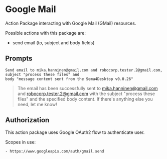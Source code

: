 # Google Mail

Action Package interacting with Google Mail (GMail) resources.

Possible actions with this package are:

- send email (to, subject and body fields)

## Prompts

```
Send email to mika.hanninen@gmail.com and robocorp.tester.2@gmail.com, subject "process these files" and
body "message content sent from the Sema4Desktop v0.0.26"
```

> The email has been successfully sent to mika.hanninen@gmail.com and robocorp.tester.2@gmail.com with the
> subject "process these files" and the specified body content. If there's anything else you need, let me know!

## Authorization

This action package uses Google OAuth2 flow to authenticate user.

Scopes in use:

    - https://www.googleapis.com/auth/gmail.send
